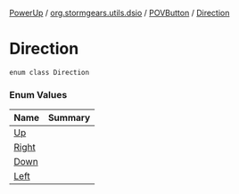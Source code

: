 [PowerUp](../../../index.md) / [org.stormgears.utils.dsio](../../index.md) / [POVButton](../index.md) / [Direction](./index.md)

# Direction

`enum class Direction`

### Enum Values

| Name | Summary |
|---|---|
| [Up](-up.md) |  |
| [Right](-right.md) |  |
| [Down](-down.md) |  |
| [Left](-left.md) |  |
